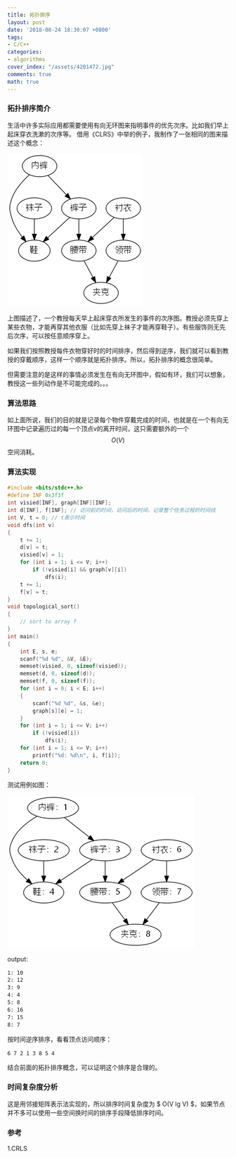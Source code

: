 ```yaml
---
title: 拓扑排序
layout: post
date: '2018-08-24 18:30:07 +0800'
tags:
- C/C++
categories:
- algorithms
cover_index: "/assets/4201472.jpg"
comments: true
math: true
---
```


### 拓扑排序简介

生活中许多实际应用都需要使用有向无环图来指明事件的优先次序。比如我们早上起床穿衣洗漱的次序等。
借用《CLRS》中举的例子，我制作了一张相同的图来描述这个概念：

![图1](/img/topologic.png)

上图描述了，一个教授每天早上起床穿衣所发生的事件的次序图。教授必须先穿上某些衣物，才能再穿其他衣服（比如先穿上袜子才能再穿鞋子）。有些服饰则无先后次序，可以按任意顺序穿上。

如果我们按照教授每件衣物穿好时的时间排序，然后得到逆序，我们就可以看到教授的穿戴顺序，这样一个顺序就是拓扑排序。所以，拓扑排序的概念很简单。

但需要注意的是这样的事情必须发生在有向无环图中，假如有环，我们可以想象，教授这一些列动作是不可能完成的。。。

### 算法思路

如上面所说，我们的目的就是记录每个物件穿戴完成的时间，也就是在一个有向无环图中记录遍历过的每一个顶点v的离开时间，这只需要额外的一个 $$ O(V) $$ 空间消耗。

### 算法实现

```cpp
#include <bits/stdc++.h>
#define INF 0x3f3f
int visied[INF], graph[INF][INF];
int d[INF], f[INF]; // 访问前的时间，访问后的时间，记录整个任务过程的时间线
int V, t = 0; // t表示时间
void dfs(int v)
{
    t += 1;
    d[v] = t;
    visied[v] = 1;
    for (int i = 1; i <= V; i++)
        if (!visied[i] && graph[v][i])
            dfs(i);
    t += 1;
    f[v] = t;
}
void topological_sort()
{
    // sort to array f
}
int main()
{
    int E, s, e;
    scanf("%d %d", &V, &E);
    memset(visied, 0, sizeof(visied));
    memset(d, 0, sizeof(d));
    memset(f, 0, sizeof(f));
    for (int i = 0; i < E; i++)
    {
        scanf("%d %d", &s, &e);
        graph[s][e] = 1;
    }
    for (int i = 1; i <= V; i++)
        if (!visied[i])
            dfs(i);
    for (int i = 1; i <= V; i++)
        printf("%d: %d\n", i, f[i]);
    return 0;
}
```

测试用例如图：

![graph2](/img/topologic_1.png)

output:

```bash
1: 10
2: 12
3: 9
4: 4
5: 8
6: 16
7: 15
8: 7
```

按时间逆序排序，看看顶点访问顺序：

```
6 7 2 1 3 8 5 4
```

结合前面的拓扑排序概念，可以证明这个排序是合理的。

### 时间复杂度分析

这是用邻接矩阵表示法实现的，所以排序时间复杂度为 $ O(V lg V) $，如果节点并不多可以使用一些空间换时间的排序手段降低排序时间。

### 参考

1.CRLS
